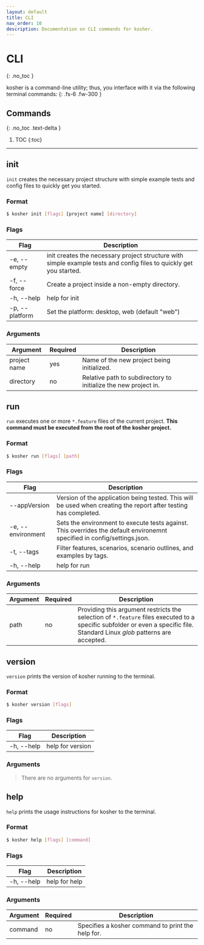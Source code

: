 ```yaml
---
layout: default
title: CLI
nav_order: 10
description: Documentation on CLI commands for kosher.
---
```


# CLI
{: .no_toc }

kosher is a command-line utility; thus, you interface with it via the following terminal commands:
{: .fs-6 .fw-300 }

## Commands
{: .no_toc .text-delta }

1. TOC
{:toc}

---

## init

`init` creates the necessary project structure with simple example tests and config files to quickly get you started.

### Format

```bash
$ kosher init [flags] [project name] [directory]
```

### Flags

| Flag           | Description                                                                                                         |
| -------------- | ------------------------------------------------------------------------------------------------------------------- |
| -e, --empty    | init creates the necessary project structure with simple example tests and config files to quickly get you started. |
| -f, --force    | Create a project inside a non-empty directory.                                                                      |
| -h, --help     | help for init                                                                                                       |
| -p, --platform | Set the platform: desktop, web (default "web")                                                                      |


### Arguments

| Argument     | Required | Description                                                     |
| ------------ | -------- | --------------------------------------------------------------- |
| project name | yes      | Name of the new project being initialized.                      |
| directory    | no       | Relative path to subdirectory to initialize the new project in. |

## run

`run` executes one or more `*.feature` files of the current project. **This command must be executed from the root of the kosher project.**

### Format

```bash
$ kosher run [flags] [path]
```

### Flags

| Flag              | Description                                                                                                              |
| ----------------- | ------------------------------------------------------------------------------------------------------------------------ |
| --appVersion      | Version of the application being tested. This will be used when creating the report after testing has completed.         |
| -e, --environment | Sets the environment to execute tests against. This overrides the default environemnt specified in config/settings.json. |
| -t, --tags        | Filter features, scenarios, scenario outlines, and examples by tags.                                                     |
| -h, --help        | help for run                                                                                                             |

### Arguments

| Argument | Required | Description                                                                                                                                                                 |
| -------- | -------- | --------------------------------------------------------------------------------------------------------------------------------------------------------------------------- |
| path     | no       | Providing this argument restricts the selection of `*.feature` files executed to a specific subfolder or even a specific file. Standard Linux _glob_ patterns are accepted. |

## version

`version` prints the version of kosher running to the terminal.

### Format

```bash
$ kosher version [flags]
```

### Flags

| Flag       | Description      |
| ---------- | ---------------- |
| -h, --help | help for version |

### Arguments

> There are no arguments for `version`.

## help

`help` prints the usage instructions for kosher to the terminal.

### Format

```bash
$ kosher help [flags] [command]
```

### Flags

| Flag       | Description   |
| ---------- | ------------- |
| -h, --help | help for help |

### Arguments

| Argument | Required | Description                                       |
| -------- | -------- | ------------------------------------------------- |
| command  | no       | Specifies a kosher command to print the help for. |